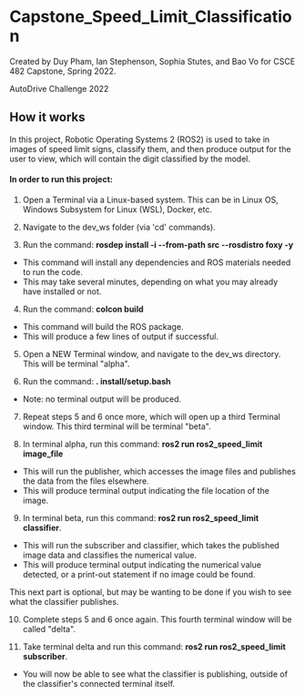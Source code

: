 # Capstone_Speed_Limit_Classification

Created by Duy Pham, Ian Stephenson, Sophia Stutes, and Bao Vo for CSCE 482 Capstone, Spring 2022.

AutoDrive Challenge 2022

## How it works
In this project, Robotic Operating Systems 2 (ROS2) is used to take in images of speed limit signs, classify them, and then produce output for the user to view, which will contain the digit classified by the model.

#### In order to run this project:

1. Open a Terminal via a Linux-based system. This can be in Linux OS, Windows Subsystem for Linux (WSL), Docker, etc.

2. Navigate to the dev_ws folder (via 'cd' commands).

3. Run the command: **rosdep install -i --from-path src --rosdistro foxy -y**
* This command will install any dependencies and ROS materials needed to run the code.
* This may take several minutes, depending on what you may already have installed or not.

4. Run the command: **colcon build**
* This command will build the ROS package. 
* This will produce a few lines of output if successful.

5. Open a NEW Terminal window, and navigate to the dev_ws directory. This will be terminal "alpha".

6. Run the command: **. install/setup.bash**
* Note: no terminal output will be produced.

7. Repeat steps 5 and 6 once more, which will open up a third Terminal window. This third terminal will be terminal "beta".

8. In terminal alpha, run this command: **ros2 run ros2_speed_limit image_file**
* This will run the publisher, which accesses the image files and publishes the data from the files elsewhere.
* This will produce terminal output indicating the file location of the image.

9. In terminal beta, run this command: **ros2 run ros2_speed_limit classifier**.
* This will run the subscriber and classifier, which takes the published image data and classifies the numerical value. 
* This will produce terminal output indicating the numerical value detected, or a print-out statement if no image could be found.

This next part is optional, but may be wanting to be done if you wish to see what the classifier publishes. 

10. Complete steps 5 and 6 once again. This fourth terminal window will be called "delta".

11. Take terminal delta and run this command: **ros2 run ros2_speed_limit subscriber**. 
* You will now be able to see what the classifier is publishing, outside of the classifier's connected terminal itself. 
